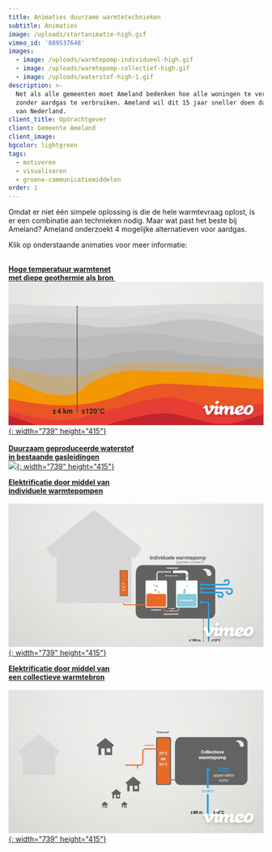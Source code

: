 ```yaml
---
title: Animaties duurzame warmtetechnieken
subtitle: Animaties
image: /uploads/startanimatie-high.gif
vimeo_id: '889537648'
images:
  - image: /uploads/warmtepomp-individueel-high.gif
  - image: /uploads/warmtepomp-collectief-high.gif
  - image: /uploads/waterstof-high-1.gif
description: >-
  Net als alle gemeenten moet Ameland bedenken hoe alle woningen te verwarmen
  zonder aardgas te verbruiken. Ameland wil dit 15 jaar sneller doen dan de rest
  van Nederland.
client_title: Opdrachtgever
client: Gemeente Ameland
client_image:
bgcolor: lightgreen
tags:
  - motiveren
  - visualiseren
  - groene-communicatiemiddelen
order: 1
---
```

Omdat er niet één simpele oplossing is die de hele warmtevraag oplost, is er een combinatie aan technieken nodig. Maar wat past het beste bij Ameland? Ameland onderzoekt 4 mogelijke alternatieven voor aardgas.

Klik op onderstaande animaties voor meer informatie:

<br>[**Hoge temperatuur warmtenet<br>met diepe geothermie als bron**&nbsp;<br>![](/uploads/geothermie-high.gif){: width="739" height="415"}](https://vimeo.com/manage/videos/889537243)<br><br>[**Duurzaam geproduceerde waterstof<br>in bestaande gasleidingen**<br>![](/uploads/waterstof-high-2.gif){: width="739" height="415"}](https://vimeo.com/manage/videos/889539017)

[**Elektrificatie door middel van<br>individuele warmtepompen**<br><br>![](/uploads/warmtepomp-individueel-high.gif){: width="739" height="415"}](https://vimeo.com/889538544?share=copy)

[**Elektrificatie door middel van<br>een collectieve warmtebron**<br><br>![](/uploads/warmtepomp-collectief-high.gif){: width="739" height="415"}](https://vimeo.com/889538119?share=copy)
